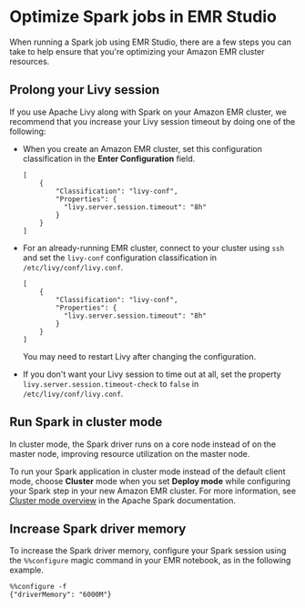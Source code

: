 # Optimize Spark jobs in EMR Studio<a name="emr-studio-spark-optimization"></a>

When running a Spark job using EMR Studio, there are a few steps you can take to help ensure that you're optimizing your Amazon EMR cluster resources\.

## Prolong your Livy session<a name="optimize-spark-livy-timeout"></a>

If you use Apache Livy along with Spark on your Amazon EMR cluster, we recommend that you increase your Livy session timeout by doing one of the following:
+ When you create an Amazon EMR cluster, set this configuration classification in the **Enter Configuration** field\.

  ```
  [
      {
          "Classification": "livy-conf",
          "Properties": {
            "livy.server.session.timeout": "8h"
          }
      }
  ]
  ```
+ For an already\-running EMR cluster, connect to your cluster using `ssh` and set the `livy-conf` configuration classification in `/etc/livy/conf/livy.conf`\.

  ```
  [
      {
          "Classification": "livy-conf",
          "Properties": {
            "livy.server.session.timeout": "8h"
          }
      }
  ]
  ```

  You may need to restart Livy after changing the configuration\.
+ If you don't want your Livy session to time out at all, set the property `livy.server.session.timeout-check` to `false` in `/etc/livy/conf/livy.conf`\.

## Run Spark in cluster mode<a name="optimize-spark-cluster-mode"></a>

In cluster mode, the Spark driver runs on a core node instead of on the master node, improving resource utilization on the master node\. 

To run your Spark application in cluster mode instead of the default client mode, choose **Cluster** mode when you set **Deploy mode** while configuring your Spark step in your new Amazon EMR cluster\. For more information, see [Cluster mode overview](https://spark.apache.org/docs/latest/cluster-overview.html) in the Apache Spark documentation\.

## Increase Spark driver memory<a name="optimize-spark-memory"></a>

To increase the Spark driver memory, configure your Spark session using the `%%configure` magic command in your EMR notebook, as in the following example\.

```
%%configure -f
{"driverMemory": "6000M"}
```